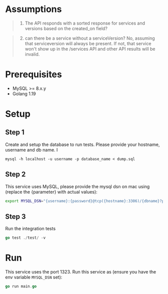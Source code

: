 # Assumptions
> 1. The API responds with a sorted response for services and versions based on the created_on field?

> 2. can there be a service without a serviceVersion? 
No, assuming that serviceversion will always be present. If not, that service won't show up in the /services API and other API results will be invalid.

# Prerequisites
 - MySQL >= 8.x.y 
 - Golang 1.19

# Setup

## Step 1
Create and setup the database to run tests. Please provide your hostname, username and db name. I

```
mysql -h localhost -u username -p database_name < dump.sql
```

## Step 2
This service uses MySQL, please provide the mysql dsn on mac using (replace the {parameter} with actual values):
```bash
export MYSQL_DSN="{username}:{password}@tcp({hostname}:3306)/{dbname}?parseTime=true"
```

## Step 3
Run the integration tests

```go
go test ./test/ -v
```

# Run
This service uses the port 1323. Run this service as (ensure you have the env variable `MYSQL_DSN` set):
```go
go run main.go
```

